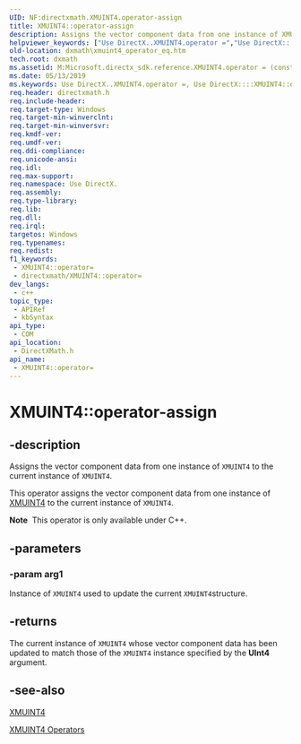 ```yaml
---
UID: NF:directxmath.XMUINT4.operator-assign
title: XMUINT4::operator-assign
description: Assigns the vector component data from one instance of XMUINT4 to the current instance of XMUINT4.
helpviewer_keywords: ["Use DirectX..XMUINT4.operator =","Use DirectX::::XMUINT4::operator =","XMUINT4 structure [DirectX Math Support APIs]","operator = method","XMUINT4.operator =","XMUINT4.operator-assign","XMUINT4.operator=","XMUINT4::operator-assign","XMUINT4::operator=","dxmath.xmuint4_operator_eq","operator = method [DirectX Math Support APIs]","operator = method [DirectX Math Support APIs]","XMUINT4 structure","operator="]
old-location: dxmath\xmuint4_operator_eq.htm
tech.root: dxmath
ms.assetid: M:Microsoft.directx_sdk.reference.XMUINT4.operator = (const XMUINT4)
ms.date: 05/13/2019
ms.keywords: Use DirectX..XMUINT4.operator =, Use DirectX::::XMUINT4::operator =, XMUINT4 structure [DirectX Math Support APIs],operator = method, XMUINT4.operator =, XMUINT4.operator-assign, XMUINT4.operator=, XMUINT4::operator-assign, XMUINT4::operator=, dxmath.xmuint4_operator_eq, operator = method [DirectX Math Support APIs], operator = method [DirectX Math Support APIs],XMUINT4 structure, operator=
req.header: directxmath.h
req.include-header: 
req.target-type: Windows
req.target-min-winverclnt: 
req.target-min-winversvr: 
req.kmdf-ver: 
req.umdf-ver: 
req.ddi-compliance: 
req.unicode-ansi: 
req.idl: 
req.max-support: 
req.namespace: Use DirectX.
req.assembly: 
req.type-library: 
req.lib: 
req.dll: 
req.irql: 
targetos: Windows
req.typenames: 
req.redist: 
f1_keywords:
 - XMUINT4::operator=
 - directxmath/XMUINT4::operator=
dev_langs:
 - c++
topic_type:
 - APIRef
 - kbSyntax
api_type:
 - COM
api_location:
 - DirectXMath.h
api_name:
 - XMUINT4::operator=
---
```


# XMUINT4::operator-assign


## -description

Assigns the vector component data from one instance of <code>XMUINT4</code> to the current instance of <code>XMUINT4</code>.

This operator assigns the vector component data from one instance of <a href="/windows/win32/api/directxmath/ns-directxmath-xmuint4">XMUINT4</a> to the current instance of <code>XMUINT4</code>.

<div class="alert"><b>Note</b>  This operator is only available under C++.</div>

## -parameters

### -param arg1

Instance of <code>XMUINT4</code> used to update the current <code>XMUINT4</code>structure.

## -returns

The current instance of <code>XMUINT4</code> whose vector component data has been updated to match those of the <code>XMUINT4</code> instance specified by the <b>UInt4</b> argument.

## -see-also

<a href="/windows/win32/api/directxmath/ns-directxmath-xmuint4">XMUINT4</a>

<a href="https://msdn.microsoft.com/2488e70d-01dd-4d98-840e-35eca28ac10b">XMUINT4 Operators</a>

